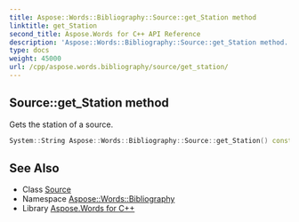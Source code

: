 ```yaml
---
title: Aspose::Words::Bibliography::Source::get_Station method
linktitle: get_Station
second_title: Aspose.Words for C++ API Reference
description: 'Aspose::Words::Bibliography::Source::get_Station method. Gets the station of a source in C++.'
type: docs
weight: 45000
url: /cpp/aspose.words.bibliography/source/get_station/
---
```

## Source::get_Station method


Gets the station of a source.

```cpp
System::String Aspose::Words::Bibliography::Source::get_Station() const
```

## See Also

* Class [Source](../)
* Namespace [Aspose::Words::Bibliography](../../)
* Library [Aspose.Words for C++](../../../)
